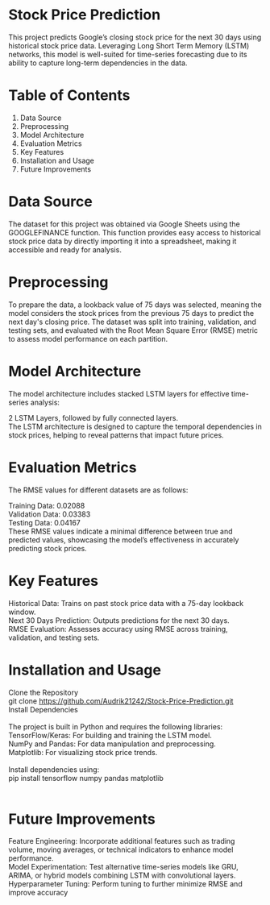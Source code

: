 # Stock Price Prediction
This project predicts Google’s closing stock price for the next 30 days using historical stock price data. Leveraging Long Short Term Memory (LSTM) networks, this model is well-suited for time-series forecasting due to its ability to capture long-term dependencies in the data.

# Table of Contents
1. Data Source
2. Preprocessing
3. Model Architecture
4. Evaluation Metrics
5. Key Features
6. Installation and Usage
7. Future Improvements

# Data Source
The dataset for this project was obtained via Google Sheets using the GOOGLEFINANCE function. This function provides easy access to historical stock price data by directly importing it into a spreadsheet, making it accessible and ready for analysis.

# Preprocessing
To prepare the data, a lookback value of 75 days was selected, meaning the model considers the stock prices from the previous 75 days to predict the next day's closing price. The dataset was split into training, validation, and testing sets, and evaluated with the Root Mean Square Error (RMSE) metric to assess model performance on each partition.

# Model Architecture
The model architecture includes stacked LSTM layers for effective time-series analysis:

2 LSTM Layers, followed by fully connected layers.<br/>
The LSTM architecture is designed to capture the temporal dependencies in stock prices, helping to reveal patterns that impact future prices.<br/>

# Evaluation Metrics
The RMSE values for different datasets are as follows:<br/>

Training Data: 0.02088<br/>
Validation Data: 0.03383<br/>
Testing Data: 0.04167<br/>
These RMSE values indicate a minimal difference between true and predicted values, showcasing the model’s effectiveness in accurately predicting stock prices.<br/>

# Key Features
Historical Data: Trains on past stock price data with a 75-day lookback window.<br/>
Next 30 Days Prediction: Outputs predictions for the next 30 days.<br/>
RMSE Evaluation: Assesses accuracy using RMSE across training, validation, and testing sets.<br/>

# Installation and Usage
Clone the Repository<br/>
git clone https://github.com/Audrik21242/Stock-Price-Prediction.git<br/>
Install Dependencies<br/>
<br/>
The project is built in Python and requires the following libraries:<br/>
TensorFlow/Keras: For building and training the LSTM model.<br/>
NumPy and Pandas: For data manipulation and preprocessing.<br/>
Matplotlib: For visualizing stock price trends.<br/>
<br/>
Install dependencies using:<br/>
pip install tensorflow numpy pandas matplotlib<br/>
<br/>

# Future Improvements
Feature Engineering: Incorporate additional features such as trading volume, moving averages, or technical indicators to enhance model performance.<br/>
Model Experimentation: Test alternative time-series models like GRU, ARIMA, or hybrid models combining LSTM with convolutional layers.<br/>
Hyperparameter Tuning: Perform tuning to further minimize RMSE and improve accuracy<br/>
